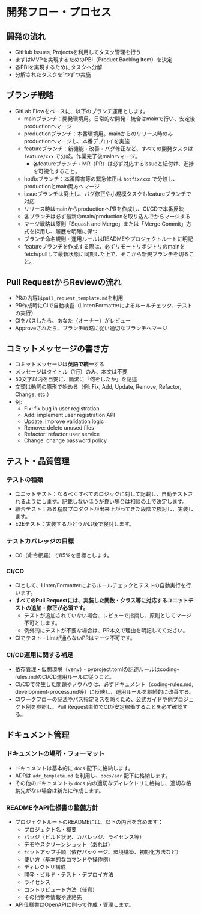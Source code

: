 # 開発フロー・プロセス

## 開発の流れ
- GitHub Issues, Projectsを利用してタスク管理を行う
- まずはMVPを実現するためのPBI（Product Backlog Item）を決定
- 各PBIを実現するためにタスクへ分解
- 分解されたタスクを1つずつ実施

## ブランチ戦略
- GitLab Flowをベースに、以下のブランチ運用とします。
  - mainブランチ：開発環境用。日常的な開発・統合はmainで行い、安定後productionへマージ
  - productionブランチ：本番環境用。mainからのリリース時のみproductionへマージし、本番デプロイを実施
  - featureブランチ：新機能・改善・バグ修正など、すべての開発タスクは `feature/xxx` で分岐。作業完了後mainへマージ。
    - 各featureブランチ・MR（PR）は必ず対応するIssueと紐付け、進捗を可視化すること。
  - hotfixブランチ：本番障害等の緊急修正は `hotfix/xxx` で分岐し、productionとmain両方へマージ
  - issueブランチは廃止し、バグ修正や小規模タスクもfeatureブランチで対応
  - リリース時はmainからproductionへPRを作成し、CI/CDで本番反映
  - 各ブランチは必ず最新のmain/productionを取り込んでからマージする
  - マージ戦略は原則「Squash and Merge」または「Merge Commit」方式を採用し、履歴を明確に保つ
  - ブランチ命名規則・運用ルールはREADMEやプロジェクトルートに明記
  - featureブランチを作成する際は、必ずリモートリポジトリのmainをfetch/pullして最新状態に同期した上で、そこから新規ブランチを切ること。

## Pull RequestからReviewの流れ
- PRの内容は`pull_request_template.md`を利用
- PR作成時にCIで自動検査（Linter/Formatterによるルールチェック、テストの実行）
- CIをパスしたら、あなた（オーナー）がレビュー
- Approveされたら、ブランチ戦略に従い適切なブランチへマージ

## コミットメッセージの書き方
- コミットメッセージは**英語で統一**する
- メッセージはタイトル（1行）のみ、本文は不要
- 50文字以内を目安に、簡潔に「何をしたか」を記述
- 文頭は動詞の原形で始める（例: Fix, Add, Update, Remove, Refactor, Change, etc.）
- 例:
  - Fix: fix bug in user registration
  - Add: implement user registration API
  - Update: improve validation logic
  - Remove: delete unused files
  - Refactor: refactor user service
  - Change: change password policy

## テスト・品質管理

### テストの種類
- ユニットテスト：なるべくすべてのロジックに対して記載し、自動テストされるようにします。記載しないほうが良い場合は相談の上で決定します。
- 結合テスト：ある程度プロダクトが出来上がってきた段階で検討し、実装します。
- E2Eテスト：実装するかどうかは後で検討します。

### テストカバレッジの目標
- C0（命令網羅）で85%を目標とします。

### CI/CD
- CIとして、Linter/Formatterによるルールチェックとテストの自動実行を行います。
- **すべてのPull Requestには、実装した関数・クラス等に対応するユニットテストの追加・修正が必須です。**
    - テストが追加されていない場合、レビューで指摘し、原則としてマージ不可とします。
    - 例外的にテストが不要な場合は、PR本文で理由を明記してください。
- CIでテスト・Lintが通らないPRはマージ不可です。

### CI/CD運用に関する補足
- 依存管理・仮想環境（venv）・pyproject.tomlの記述ルールはcoding-rules.mdのCI/CD運用ルールに従うこと。
- CI/CDで発生した問題やノウハウは、必ずドキュメント（coding-rules.md, development-process.md等）に反映し、運用ルールを継続的に改善する。
- CIワークフローの記法やパス指定ミスを防ぐため、公式ガイドや他プロジェクト例を参照し、Pull Request単位でCIが安定稼働することを必ず確認する。

## ドキュメント管理

### ドキュメントの場所・フォーマット
- ドキュメントは基本的に `docs` 配下に格納します。
- ADRは `adr_template.md` を利用し、`docs/adr` 配下に格納します。
- その他のドキュメントも `docs` 内の適切なディレクトリに格納し、適切な格納先がない場合は新たに作成します。

### READMEやAPI仕様書の整備方針
- プロジェクトルートのREADMEには、以下の内容を含めます：
  - プロジェクト名・概要
  - バッジ（ビルド状況、カバレッジ、ライセンス等）
  - デモやスクリーンショット（あれば）
  - セットアップ手順（依存パッケージ、環境構築、初期化方法など）
  - 使い方（基本的なコマンドや操作例）
  - ディレクトリ構成
  - 開発・ビルド・テスト・デプロイ方法
  - ライセンス
  - コントリビュート方法（任意）
  - その他参考情報や連絡先
- API仕様書はOpenAPIに則って作成・管理します。
